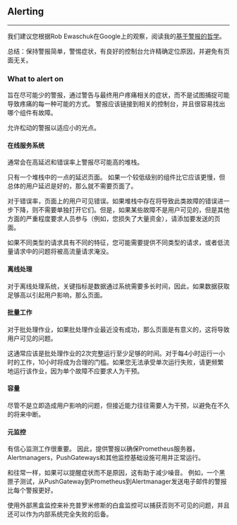 ## Alerting
---
我们建议您根据Rob Ewaschuk在Google上的观察，阅读我的[基于警报的哲学](https://docs.google.com/document/d/199PqyG3UsyXlwieHaqbGiWVa8eMWi8zzAn0YfcApr8Q/edit)。

总结：保持警报简单，警惕症状，有良好的控制台允许精确定位原因，并避免有页面无关。

### What to alert on
旨在尽可能少的警报，通过警告与最终用户疼痛相关的症状，而不是试图捕捉可能导致疼痛的每一种可能的方式。 警报应该链接到相关的控制台，并且很容易找出哪个组件有故障。

允许松动的警报以适应小的光点。

#### 在线服务系统

通常会在高延迟和错误率上警报尽可能高的堆栈。

只有一个堆栈中的一点的延迟页面。 如果一个较低级别的组件比它应该更慢，但总体的用户延迟是好的，那么就不需要页面了。

对于错误率，页面上的用户可见错误。如果堆栈中存在将导致此类故障的错误进一步下降，则不需要单独打开它们。但是，如果某些故障不是用户可见的，但是其他方面的严重程度要求人员参与（例如，您损失了大量资金），请添加要发送的页面。

如果不同类型的请求具有不同的特征，您可能需要提供不同类型的请求，或者低流量请求中的问题将被高流量请求淹没。

#### 离线处理

对于离线处理系统，关键指标是数据通过系统需要多长时间，因此，如果数据获取足够高以引起用户影响，那么页面。

#### 批量工作

对于批处理作业，如果批处理作业最近没有成功，那么页面是有意义的，这将导致用户可见的问题。

这通常应该是批处理作业的2次完整运行至少足够的时间。对于每4小时运行一小时的工作，10小时将成为合理的门槛。如果您无法承受单次运行失败，请更频繁地运行该作业，因为单个故障不应要求人为干预。

#### 容量

尽管不是立即造成用户影响的问题，但接近能力往往需要人为干预，以避免在不久的将来中断。

#### 元监控

有信心监测工作很重要。 因此，提供警报以确保Prometheus服务器，Alertmanagers，PushGateways和其他监控基础设施可用并正常运行。

和往常一样，如果可以提醒症状而不是原因，这有助于减少噪音。 例如，一个黑匣子测试，从PushGateway到Prometheus到Alertmanager发送电子邮件的警报比每个警报更好。

使用外部黑盒监控来补充普罗米修斯的白盒监控可以捕获否则不可见的问题，并且还可以作为内部系统完全失败的后备。
